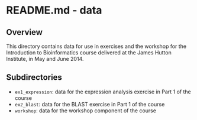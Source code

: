 # README.md - data

## Overview

This directory contains data for use in exercises and the workshop for the Introduction to Bioinformatics course delivered at the James Hutton Institute, in May and June 2014.

## Subdirectories

* `ex1_expression`: data for the expression analysis exercise in Part 1 of the course
* `ex2_blast`: data for the BLAST exercise in Part 1 of the course
* `workshop`: data for the workshop component of the course